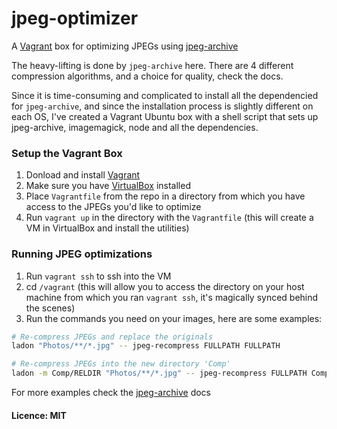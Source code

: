 # jpeg-optimizer
A [Vagrant](http://www.vagrantup.com/downloads.html) box for optimizing JPEGs using [jpeg-archive](https://github.com/danielgtaylor/jpeg-archive)

The heavy-lifting is done by `jpeg-archive` here. There are 4 different compression algorithms, and a choice for quality, check the docs.

Since it is time-consuming and complicated to install all the dependencied for `jpeg-archive`, and since the installation process is slightly different on each OS, I've created a Vagrant Ubuntu box with a shell script that sets up jpeg-archive, imagemagick, node and all the dependencies.

### Setup the Vagrant Box

1. Donload and install [Vagrant](http://www.vagrantup.com/downloads.html)
2. Make sure you have [VirtualBox](https://www.virtualbox.org/) installed
3. Place `Vagrantfile` from the repo in a directory from which you have access to the JPEGs you'd like to optimize
4. Run `vagrant up` in the directory with the `Vagrantfile` (this will create a VM in VirtualBox and install the utilities)

### Running JPEG optimizations

1. Run `vagrant ssh` to ssh into the VM
2. cd `/vagrant` (this will allow you to access the directory on your host machine from which you ran `vagrant ssh`, it's magically synced behind the scenes)
3. Run the commands you need on your images, here are some examples:

```bash
# Re-compress JPEGs and replace the originals
ladon "Photos/**/*.jpg" -- jpeg-recompress FULLPATH FULLPATH

# Re-compress JPEGs into the new directory 'Comp'
ladon -m Comp/RELDIR "Photos/**/*.jpg" -- jpeg-recompress FULLPATH Comp/RELPATH
```

For more examples check the [jpeg-archive](https://github.com/danielgtaylor/jpeg-archive) docs


#### Licence: MIT